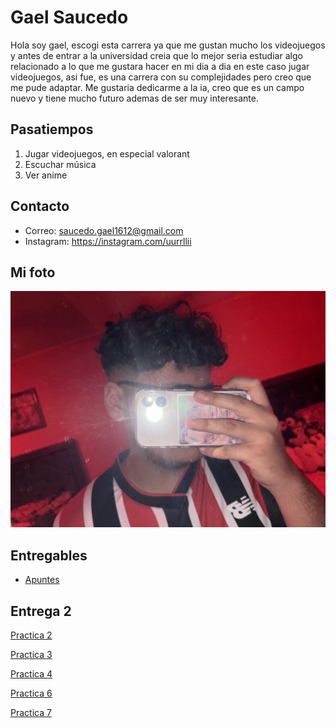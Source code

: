 # Gael Saucedo

Hola soy gael, escogi esta carrera ya que me gustan mucho los videojuegos y antes de entrar a la universidad creia que lo mejor seria estudiar algo relacionado a lo que me gustara hacer en mi dia a dia en este caso jugar videojuegos, asi fue, es una carrera con su complejidades pero creo que me pude adaptar.
Me gustaria dedicarme a la ia, creo que es un campo nuevo y tiene mucho futuro ademas de ser muy interesante.

## Pasatiempos

1. Jugar videojuegos, en especial valorant
2. Escuchar música
3. Ver anime

## Contacto

- Correo: saucedo.gael1612@gmail.com
- Instagram: https://instagram.com/uurrllii

## Mi foto

![Foto mía](assets/yo.jpg)

## Entregables

- [Apuntes](mds/apuntes.md)

## Entrega 2

[Practica 2](mds/ramas-fusiones.md)

[Practica 3](/mds/etiquetas.md)

[Practica 4](/mds/primer-parcial.md)

[Practica 6](/docs/Pong.md)

[Practica 7](https://urli-gg.github.io/entregas-lenguajes-interpretados/index.html)
